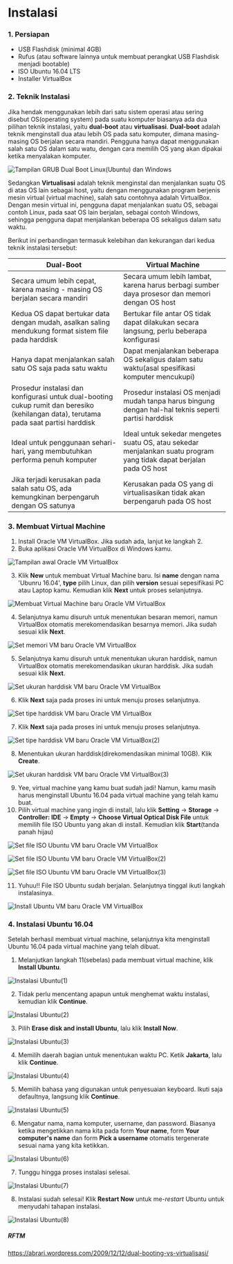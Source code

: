 # Instalasi

### 1. Persiapan
- USB Flashdisk (minimal 4GB)
- Rufus (atau software lainnya untuk membuat perangkat USB Flashdisk menjadi bootable)
- ISO Ubuntu 16.04 LTS
- Installer VirtualBox

### 2. Teknik Instalasi
Jika hendak menggunakan lebih dari satu sistem operasi atau sering disebut OS(operating system) pada suatu komputer biasanya ada dua pilihan teknik instalasi, yaitu **dual-boot** atau **virtualisasi**.
**Dual-boot** adalah teknik menginstall dua atau lebih OS pada satu komputer, dimana masing-masing OS berjalan secara mandiri. Pengguna hanya dapat menggunakan salah satu OS dalam satu watu, dengan cara memilih OS yang akan dipakai ketika menyalakan komputer.

![Tampilan GRUB Dual Boot Linux(Ubuntu) dan Windows](img/tampilan_grub_dual_boot.png "Tampilan GRUB Dual Boot Linux(Ubuntu) dan Windows")

Sedangkan **Virtualisasi** adalah teknik menginstal dan menjalankan suatu OS di atas OS lain sebagai host, yaitu dengan menggunakan program berjenis mesin virtual (virtual machine), salah satu contohnya adalah VirtualBox. Dengan mesin virtual ini, pengguna dapat menjalankan suatu OS, sebagai contoh Linux, pada saat OS lain berjalan, sebagai contoh Windows, sehingga pengguna dapat menjalankan beberapa OS sekaligus dalam satu waktu.

Berikut ini perbandingan termasuk kelebihan dan kekurangan dari kedua teknik instalasi tersebut:

|Dual-Boot|Virtual Machine|
|---|---|
|Secara umum lebih cepat, karena masing - masing OS berjalan secara mandiri|Secara umum lebih lambat, karena harus berbagi sumber daya prosesor dan memori dengan OS host|
|Kedua OS dapat bertukar data dengan mudah, asalkan saling mendukung format sistem file pada harddisk|Bertukar file antar OS tidak dapat dilakukan secara langsung, perlu beberapa konfigurasi|
|Hanya dapat menjalankan salah satu OS saja pada satu waktu|Dapat menjalankan beberapa OS sekaligus dalam satu waktu(asal spesifikasi komputer mencukupi)|
|Prosedur instalasi dan konfigurasi untuk dual-booting cukup rumit dan beresiko (kehilangan data), terutama pada saat partisi harddisk|Prosedur instalasi OS menjadi mudah tanpa harus bingung dengan hal-hal teknis seperti partisi harddisk|
|Ideal untuk penggunaan sehari-hari, yang membutuhkan performa penuh komputer|Ideal untuk sekedar mengetes suatu OS, atau sekedar menjalankan suatu program yang tidak dapat berjalan pada OS host|
|Jika terjadi kerusakan pada salah satu OS, ada kemungkinan berpengaruh dengan OS satunya|Kerusakan pada OS yang di virtualisasikan tidak akan berpengaruh pada OS host|

### 3. Membuat Virtual Machine
1. Install Oracle VM VirtualBox. Jika sudah ada, lanjut ke langkah 2.
2. Buka aplikasi Oracle VM VirtualBox di Windows kamu.

![Tampilan awal Oracle VM VirtualBox](img/vb_home.png "Tampilan awal Oracle VM VirtualBox")

3. Klik **New** untuk membuat Virtual Machine baru. Isi **name** dengan nama 'Ubunru 16.04', **type** pilih Linux, dan pilih **version** sesuai sepesifikasi PC atau Laptop kamu. Kemudian klik **Next** untuk proses selanjutnya.

![Membuat Virtual Machine baru Oracle VM VirtualBox](img/vb_buat_vm_baru.png "Membuat Virtual Machine baru Oracle VM VirtualBox")

4. Selanjutnya kamu disuruh untuk menentukan besaran memori, namun VirtualBox otomatis merekomendasikan besarnya memori. Jika sudah sesuai klik **Next**.

![Set memori VM baru Oracle VM VirtualBox](img/vb_set_memori.png "Set memori VM baru Oracle VM VirtualBox")

5. Selanjutnya kamu disuruh untuk menentukan ukuran harddisk, namun VirtualBox otomatis merekomendasikan ukuran harddisk. Jika sudah sesuai klik **Next**.

![Set ukuran harddisk VM baru Oracle VM VirtualBox](img/vb_set_disk.png "Set ukuran harddisk VM baru Oracle VM VirtualBox")

6. Klik **Next** saja pada proses ini untuk menuju proses selanjutnya.

![Set tipe harddisk VM baru Oracle VM VirtualBox](img/vb_set_disk_type.png "Set tipe harddisk VM baru Oracle VM VirtualBox")

7. Klik **Next** saja pada proses ini untuk menuju proses selanjutnya.

![Set tipe harddisk VM baru Oracle VM VirtualBox(2)](img/vb_set_disk_type2.png "Set tipe harddisk VM baru Oracle VM VirtualBox(2)")

8. Menentukan ukuran harddisk(direkomendasikan minimal 10GB). Klik **Create**.

![Set ukuran harddisk VM baru Oracle VM VirtualBox(3)](img/vb_set_disk_size.png "Set ukuran harddisk VM baru Oracle VM VirtualBox(3)")

9. Yee, virtual machine yang kamu buat sudah jadi! Namun, kamu masih harus menginstall Ubuntu 16.04 pada virtual machine yang telah kamu buat.
10. Pilih virtual machine yang ingin di install, lalu klik **Setting** -> **Storage** -> **Controller: IDE** -> **Empty** -> **Choose Virtual Optical Disk File** untuk memilih file ISO Ubuntu yang akan di install. Kemudian klik **Start**(tanda panah hijau)

![Set file ISO Ubuntu VM baru Oracle VM VirtualBox](img/vb_set_iso.png "Set file ISO Ubuntu VM baru Oracle VM VirtualBox")

![Set file ISO Ubuntu VM baru Oracle VM VirtualBox(2)](img/vb_get_iso_file.png "Set file ISO Ubuntu VM baru Oracle VM VirtualBox(2)")

![Set file ISO Ubuntu VM baru Oracle VM VirtualBox(3)](img/vb_vm_jadi.png "Set file ISO Ubuntu VM baru Oracle VM VirtualBox(3)")

11. Yuhuu!! File ISO Ubuntu sudah berjalan. Selanjutnya tinggal ikuti langkah instalasinya.

![Install Ubuntu VM baru Oracle VM VirtualBox](img/vb_install_ubuntu1.png "Install Ubuntu VM baru Oracle VM VirtualBox")

### 4. Instalasi Ubuntu 16.04
Setelah berhasil membuat virtual machine, selanjutnya kita menginstall Ubuntu 16.04 pada virtual machine yang telah dibuat.
1. Melanjutkan langkah 11(sebelas) pada membuat virtual machine, klik **Install Ubuntu**.

![Instalasi Ubuntu(1)](img/vb_install_ubuntu1.png "Instalasi Ubuntu(1)")

2. Tidak perlu mencentang apapun untuk menghemat waktu instalasi, kemudian klik **Continue**.

![Instalasi Ubuntu(2)](img/vb_install_ubuntu2.png "Instalasi Ubuntu(2)")

3. Pilih **Erase disk and install Ubuntu**, lalu klik **Install Now**.

![Instalasi Ubuntu(3)](img/vb_install_ubuntu3.png "Instalasi Ubuntu(3)")

4. Memilih daerah bagian untuk menentukan waktu PC. Ketik **Jakarta**, lalu klik **Continue**.

![Instalasi Ubuntu(4)](img/vb_install_ubuntu4.png "Instalasi Ubuntu(4)")

5. Memilih bahasa yang digunakan untuk penyesuaian keyboard. Ikuti saja defaultnya, langsung klik **Continue**.

![Instalasi Ubuntu(5)](img/vb_install_ubuntu5.png "Instalasi Ubuntu(5)")

6. Mengatur nama, nama komputer, username, dan password. Biasanya ketika mengetikkan nama kita pada form **Your name**, form **Your computer's name** dan form **Pick a username** otomatis tergenerate sesuai nama yang kita ketikkan.

![Instalasi Ubuntu(6)](img/vb_install_ubuntu6.png "Instalasi Ubuntu(6)")

7. Tunggu hingga proses instalasi selesai.

![Instalasi Ubuntu(7)](img/vb_install_ubuntu7.png "Instalasi Ubuntu(7)")

8. Instalasi sudah selesai! Klik **Restart Now** untuk me-*restart* Ubuntu untuk menyudahi tahapan instalasi.

![Instalasi Ubuntu(8)](img/vb_install_ubuntu8.png "Instalasi Ubuntu(8)")

##### RFTM
https://abrari.wordpress.com/2009/12/12/dual-booting-vs-virtualisasi/
